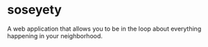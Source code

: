 # soseyety
A  web application that allows you to be in the loop about everything happening in your neighborhood.
